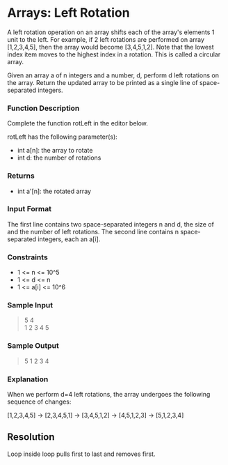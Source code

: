 # Arrays: Left Rotation

A left rotation operation on an array shifts each of the array's elements 1 unit to the left. For example, if 2 left rotations are performed on array [1,2,3,4,5], then the array would become [3,4,5,1,2]. Note that the lowest index item moves to the highest index in a rotation. This is called a circular array.

Given an array a of n integers and a number, d, perform d left rotations on the array. Return the updated array to be printed as a single line of space-separated integers.

### Function Description

Complete the function rotLeft in the editor below.

rotLeft has the following parameter(s):

* int a[n]: the array to rotate
* int d: the number of rotations

### Returns
* int a'[n]: the rotated array

### Input Format

The first line contains two space-separated integers n and d, the size of  and the number of left rotations.
The second line contains n space-separated integers, each an a[i].

### Constraints

* 1 <= n <= 10^5
* 1 <= d <= n
* 1 <= a[i] <= 10^6


### Sample Input

>   5 4 <br/>
    1 2 3 4 5

### Sample Output

>   5 1 2 3 4

### Explanation

When we perform d=4 left rotations, the array undergoes the following sequence of changes:

[1,2,3,4,5] -> [2,3,4,5,1] -> [3,4,5,1,2] -> [4,5,1,2,3] -> [5,1,2,3,4]


## Resolution

Loop inside loop pulls first to last and removes first.
